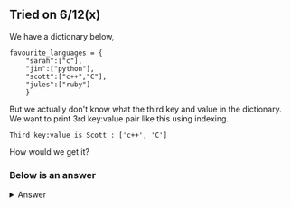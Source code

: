 Tried on 6/12(x)
---

We have a dictionary below,
```
favourite_languages = {
    "sarah":["c"],
    "jin":["python"],
    "scott":["c++","C"],
    "jules":["ruby"]
    }
```

But we actually don't know what the third key and value in the dictionary.
We want to print 3rd key:value pair like this using indexing.

```
Third key:value is Scott : ['c++', 'C']
```

How would we get it?

### Below is an answer


<details>
    <summary>Answer</summary>
    
    ```
    print(f"Third key:value is {list(favourite_languages)[2].title()} : {list(favourite_languages.values())[2]}")
    ```
</details>
